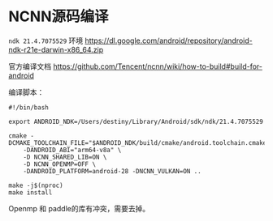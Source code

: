 # NCNN源码编译

 `ndk 21.4.7075529` 环境 https://dl.google.com/android/repository/android-ndk-r21e-darwin-x86_64.zip

官方编译文档 https://github.com/Tencent/ncnn/wiki/how-to-build#build-for-android

编译脚本：

```shell
#!/bin/bash

export ANDROID_NDK=/Users/destiny/Library/Android/sdk/ndk/21.4.7075529

cmake -DCMAKE_TOOLCHAIN_FILE="$ANDROID_NDK/build/cmake/android.toolchain.cmake"\
    -DANDROID_ABI="arm64-v8a" \
    -D NCNN_SHARED_LIB=ON \
    -D NCNN_OPENMP=OFF \
	-DANDROID_PLATFORM=android-28 -DNCNN_VULKAN=ON ..

make -j$(nproc)
make install
```

Openmp 和 paddle的库有冲突，需要去掉。

